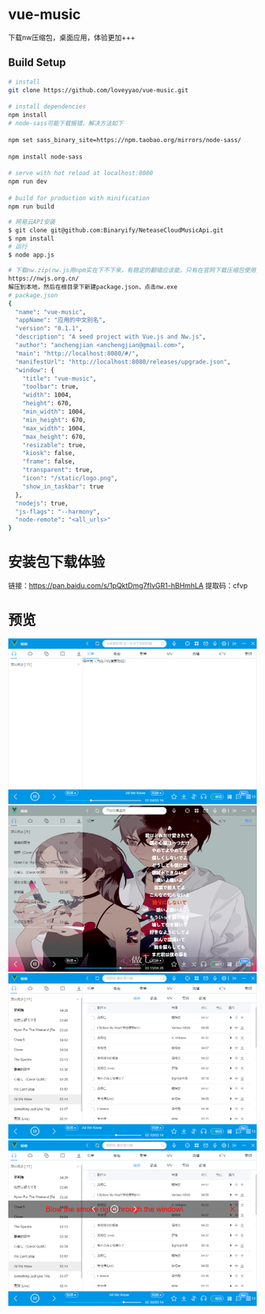 # vue-music
下载nw压缩包，桌面应用，体验更加+++
## Build Setup

``` bash
# install
git clone https://github.com/loveyyao/vue-music.git

# install dependencies
npm install
# node-sass可能下载报错，解决方法如下

npm set sass_binary_site=https://npm.taobao.org/mirrors/node-sass/

npm install node-sass

# serve with hot reload at localhost:8080
npm run dev

# build for production with minification
npm run build
```
``` bash
# 网易云API安装
$ git clone git@github.com:Binaryify/NeteaseCloudMusicApi.git
$ npm install
# 运行
$ node app.js
```
``` bash
# 下载nw.zip(nw.js用npm实在下不下来，有稳定的翻墙应该能，只有在官网下载压缩包使用)
https://nwjs.org.cn/
解压到本地，然后在根目录下新建package.json，点击nw.exe
# package.json
{
  "name": "vue-music",
  "appName": "应用的中文别名",
  "version": "0.1.1",
  "description": "A seed project with Vue.js and Nw.js",
  "author": "anchengjian <anchengjian@gmail.com>",
  "main": "http://localhost:8080/#/",
  "manifestUrl": "http://localhost:8080/releases/upgrade.json",
  "window": {
    "title": "vue-music",
    "toolbar": true,
    "width": 1004,
    "height": 670,
    "min_width": 1004,
    "min_height": 670,
    "max_width": 1004,
    "max_height": 670,
    "resizable": true,
    "kiosk": false,
    "frame": false,
    "transparent": true,
    "icon": "/static/logo.png",
    "show_in_taskbar": true
  },
  "nodejs": true,
  "js-flags": "--harmony",
  "node-remote": "<all_urls>"
}
```
# 安装包下载体验
链接：https://pan.baidu.com/s/1pQktDmg7fIvGR1-hBHmhLA 
提取码：cfvp 
# 预览 
<p align="center">
  <img src="https://raw.githubusercontent.com/loveyyao/vue-music/master/preview/1.png" alt="首页"/>
  
  <img src="https://raw.githubusercontent.com/loveyyao/vue-music/master/preview/2.jpg" alt="歌词"/>
  
  <img src="https://raw.githubusercontent.com/loveyyao/vue-music/master/preview/3.jpg" alt="搜索页"/>
  <img src="https://raw.githubusercontent.com/loveyyao/vue-music/master/preview/4.jpg" alt="桌面歌词" />
</p>

